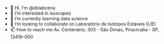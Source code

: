 - 👋 Hi, I’m @dslabcena
- 👀 I’m interested in isoscapes
- 🌱 I’m currently learning data science
- 💞️ I’m looking to collaborate on Laboratório de Isótopos Estáveis (LIE)
- 📫 How to reach me Av. Centenário, 303 - São Dimas, Piracicaba - SP, 13416-000
<!---
dslabcena/dslabcena is a ✨ special ✨ repository because its `README.md` (this file) appears on your GitHub profile.
You can click the Preview link to take a look at your changes.
--->
